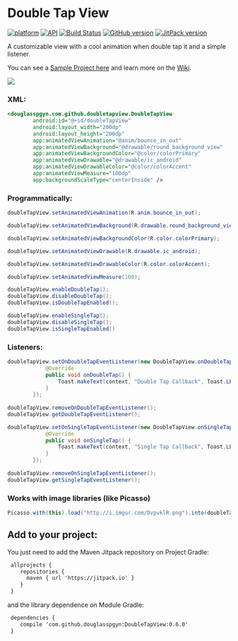 # Double Tap View

[![platform](https://img.shields.io/badge/plataform-Android-brightgreen.svg)](https://www.android.com)
[![API](https://img.shields.io/badge/API-16%2B-brightgreen.svg?style=flat)](https://android-arsenal.com/api?level=16)
[![Build Status](https://travis-ci.org/douglasspgyn/DoubleTapView.svg?branch=master)](https://travis-ci.org/douglasspgyn/DoubleTapView)
[![GitHub version](https://badge.fury.io/gh/douglasspgyn%2FDoubleTapView.svg)](https://badge.fury.io/gh/douglasspgyn%2FDoubleTapView)
[![JitPack version](https://jitpack.io/v/douglasspgyn/DoubleTapView.svg)](https://jitpack.io/#douglasspgyn/DoubleTapView)

A customizable view with a cool animation when double tap it and a simple listener.

You can see a [Sample Project here](https://github.com/douglasspgyn/DoubleTapViewSample) and learn more on the [Wiki](https://github.com/douglasspgyn/DoubleTapView/wiki).

![](http://i.imgur.com/2MgD59J.gif) 

### XML:
```xml
<douglasspgyn.com.github.doubletapview.DoubleTapView
        android:id="@+id/doubleTapView"
        android:layout_width="200dp"
        android:layout_height="200dp"
        app:animatedViewAnimation="@anim/bounce_in_out"
        app:animatedViewBackground="@drawable/round_background_view"
        app:animatedViewBackgroundColor="@color/colorPrimary"
        app:animatedViewDrawable="@drawable/ic_android"
        app:animatedViewDrawableColor="@color/colorAccent"
        app:animatedViewMeasure="100dp"
        app:backgroundScaleType="centerInside" />
```

### Programmatically:
```java
doubleTapView.setAnimatedViewAnimation(R.anim.bounce_in_out);

doubleTapView.setAnimatedViewBackground(R.drawable.round_background_view);

doubleTapView.setAnimatedViewBackgroundColor(R.color.colorPrimary);

doubleTapView.setAnimatedViewDrawable(R.drawable.ic_android);

doubleTapView.setAnimatedViewDrawableColor(R.color.colorAccent);

doubleTapView.setAnimatedViewMeasure(100);

doubleTapView.enableDoubleTap();
doubleTapView.disableDoubleTap();
doubleTapView.isDoubleTapEnabled();

doubleTapView.enableSingleTap();
doubleTapView.disableSingleTap();
doubleTapView.isSingleTapEnabled()
```

### Listeners:
```java
doubleTapView.setOnDoubleTapEventListener(new DoubleTapView.onDoubleTapEventListener() {
            @Override
            public void onDoubleTap() {
                Toast.makeText(context, "Double Tap Callback", Toast.LENGTH_SHORT).show();
            }
        });
        
doubleTapView.removeOnDoubleTapEventListener();
doubleTapView.getDoubleTapEventListener();

doubleTapView.setOnSingleTapEventListener(new DoubleTapView.onSingleTapEventListener() {
            @Override
            public void onSingleTap() {
                Toast.makeText(context, "Single Tap Callback", Toast.LENGTH_SHORT).show();
            }
        });
        
doubleTapView.removeOnSingleTapEventListener();
doubleTapView.getSingleTapEventListener();
```

### Works with image libraries (like Picasso)
```java
Picasso.with(this).load("http://i.imgur.com/DvpvklR.png").into(doubleTapView.getBackgroundImageView());
```

## Add to your project:

You just need to add the Maven Jitpack repository on Project Gradle:
```xml
 allprojects {
    repositories {
      maven { url 'https://jitpack.io' }
    }
 }
```

and the library dependence on Module Gradle:

```xml
 dependencies {
    compile 'com.github.douglasspgyn:DoubleTapView:0.6.0'
 }
```
